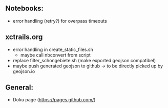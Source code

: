 ## Notebooks:
* error handling (retry?) for overpass timeouts

## xctrails.org
* error handling in create_static_files.sh
  * maybe call nbconvert from script
* replace filter_schongebiete.sh (make exported geojson compatibel)
* maybe push generated geojson to github -> to be directly picked up by geojson.io
  
## General:
* Doku page (https://pages.github.com/)